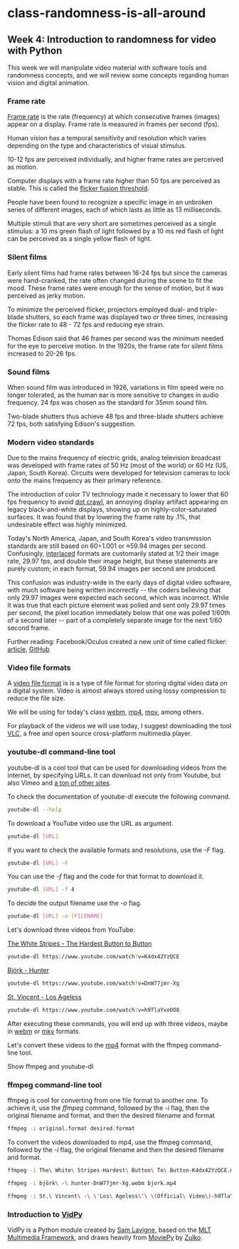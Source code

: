 # class-randomness-is-all-around

## Week 4:  Introduction to randomness for video with Python

This week we will manipulate video material with software tools and randomness concepts, and we will review some concepts regarding human vision and digital animation.

### Frame rate

[Frame rate](https://en.wikipedia.org/wiki/Frame_rate) is the rate (frequency) at which consecutive frames (images) appear on a display. Frame rate is measured in frames per second (fps).

Human vision has a temporal sensitivity and resolution which varies depending on the type and characteristics of visual stimulus.

10-12 fps are perceived individually, and higher frame rates are perceived as motion.

Computer displays with a frame rate higher than 50 fps are perceived as stable. This is called the [flicker fusion threshold](https://en.wikipedia.org/wiki/Flicker_fusion_threshold).

People have been found to recognize a specific image in an unbroken series of different images, each of which lasts as little as 13 milliseconds.

Multiple stimuli that are very short are sometimes perceived as a single stimulus: a 10 ms green flash of light followed by a 10 ms red flash of light can be perceived as a single yellow flash of light.

### Silent films

Early silent films had frame rates between 16-24 fps but since the cameras were hand-cranked, the rate often changed during the scene to fit the mood. These frame rates were enough for the sense of motion, but it was perceived as jerky motion.

To minimize the perceived flicker, projectors employed dual- and triple-blade shutters, so each frame was displayed two or three times, increasing the flicker rate to 48 - 72 fps and reducing eye strain.

Thomas Edison said that 46 frames per second was the minimum needed for the eye to perceive motion. In the 1920s, the frame rate for silent films increased to 20-26 fps.

### Sound films

When sound film was introduced in 1926, variations in film speed were no longer tolerated, as the human ear is more sensitive to changes in audio frequency. 24 fps was chosen as the standard for 35mm sound film.

Two-blade shutters thus achieve 48 fps and three-blade shutters achieve 72 fps, both satisfying Edison's suggestion.

### Modern video standards

Due to the mains frequency of electric grids, analog television broadcast was developed with frame rates of 50 Hz (most of the world) or 60 Hz (US, Japan, South Korea). Circuits were developed for television cameras to lock onto the mains frequency as their primary reference.

The introduction of color TV technology made it necessary to lower that 60 fps frequency to avoid [dot crawl](https://en.wikipedia.org/wiki/Dot_crawl), an annoying display artifact appearing on legacy black-and-white displays, showing up on highly-color-saturated surfaces. It was found that by lowering the frame rate by .1%, that undesirable effect was highly minimized.

Today's North America, Japan, and South Korea's video transmission standards are still based on 60÷1.001 or ≈59.94 images per second. Confusingly, [interlaced](https://en.wikipedia.org/wiki/Interlaced_video) formats are customarily stated at 1/2 their image rate, 29.97 fps, and double their image height, but these statements are purely custom; in each format, 59.94 images per second are produced.

This confusion was industry-wide in the early days of digital video software, with much software being written incorrectly -- the coders believing that only 29.97 images were expected each second, which was incorrect. While it was true that each picture element was polled and sent only 29.97 times per second, the pixel location immediately below that one was polled 1/60th of a second later -- part of a completely separate image for the next 1/60 second frame.

Further reading: Facebook/Oculus created a new unit of time called flicker: [article](https://techcrunch.com/2018/01/22/facebook-invented-a-new-time-unit-called-the-flick-and-its-truly-amazing/), [GitHub](https://github.com/OculusVR/Flicks)

### Video file formats

A [video file format](https://en.wikipedia.org/wiki/Video_file_format) is  is a type of file format for storing digital video data on a digital system. Video is almost always stored using lossy compression to reduce the file size.

We will be using for today's class [webm](https://en.wikipedia.org/wiki/WebM), [mp4](https://en.wikipedia.org/wiki/MPEG-4_Part_14), [mov](https://en.wikipedia.org/wiki/QuickTime_File_Format), among others.

For playback of the videos we will use today, I suggest downloading the tool [VLC](https://www.videolan.org/vlc/index.html), a free and open source cross-platform multimedia player.

### youtube-dl command-line tool

youtube-dl is a cool tool that can be used for downloading videos from the internet, by specifying URLs. It can download not only from Youtube, but also Vimeo and [a ton of other sites](https://rg3.github.io/youtube-dl/supportedsites.html).

To check the documentation of youtube-dl execute the following command.

```bash
youtube-dl --help
```

To download a YouTube video use the URL as argument.

```bash
youtube-dl [URL]
```

If you want to check the available formats and resolutions, use the *-F* flag.

```bash
youtube-dl [URL] -F
```

You can use the *-f* flag and the code for that format to download it.

```bash
youtube-dl [URL] -f 4
```

To decide the output filename use the *-o* flag.

```bash
youtube-dl [URL] -o [FILENAME]
```

Let's download three videos from YouTube:

[The White Stripes - The Hardest Button to Button](https://www.youtube.com/watch?v=K4dx42YzQCE)

```bash
youtube-dl https://www.youtube.com/watch?v=K4dx42YzQCE
```

[Björk - Hunter](https://www.youtube.com/watch?v=DnW77jmr-Xg)

```bash
youtube-dl https://www.youtube.com/watch?v=DnW77jmr-Xg
```

[St. Vincent - Los Ageless](https://www.youtube.com/watch?v=h9TlaYxoOO8)

```bash
youtube-dl https://www.youtube.com/watch?v=h9TlaYxoOO8
```

After executing these commands, you will end up with three videos, maybe in [webm](https://en.wikipedia.org/wiki/WebM) or [mkv](https://en.wikipedia.org/wiki/Matroska) formats.

Let's convert these videos to the [mp4](https://en.wikipedia.org/wiki/MPEG-4_Part_14) format with the ffmpeg command-line tool.

Show ffmpeg and youtube-dl

### ffmpeg command-line tool

ffmpeg is cool for converting from one file format to another one. To achieve it, use the *ffmpeg* command, followed by the *-i* flag, then the original filename and format, and then the desired filename and format

```bash
ffmpeg -i original.format desired.format
```

To convert the videos downloaded to mp4, use the ffmpeg command, followed by the *-i* flag, the original filename and then the desired filename and format.

```bash
ffmpeg -i The\ White\ Stripes-Hardest\ Button\ To\ Button-K4dx42YzQCE.mkv whitestripes.mp4
```

```bash
ffmpeg -i björk\ -\ hunter-DnW77jmr-Xg.webm bjork.mp4
```

```bash
ffmpeg -i St.\ Vincent\ -\ \'Los\ Ageless\'\ \(Official\ Video\)-h9TlaYxoOO8.mkv stvincent.mp4
```

### Introduction to [VidPy](https://antiboredom.github.io/vidpy/)

VidPy is a Python module created by [Sam Lavigne](http://lav.io/), based on the [MLT Multimedia Framework](https://www.mltframework.org/), and draws heavily from [MoviePy](https://github.com/Zulko/moviepy) by [Zulko](https://github.com/Zulko).
